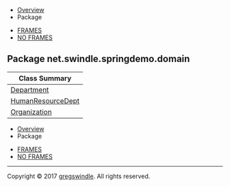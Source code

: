   - [Overview](../../../../overview-summary.md)
  - Package

<!-- end list -->

  - [FRAMES](../../../../index.md)
  - [NO FRAMES](package-summary.md)

## Package net.swindle.springdemo.domain

| Class Summary                               |
| ------------------------------------------- |
| [Department](Department.md)               |
| [HumanResourceDept](HumanResourceDept.md) |
| [Organization](Organization.md)           |

  - [Overview](../../../../overview-summary.md)
  - Package

<!-- end list -->

  - [FRAMES](../../../../index.md)
  - [NO FRAMES](package-summary.md)

-----

Copyright © 2017 [gregswindle](https://github.com/gregswindle). All
rights reserved.
